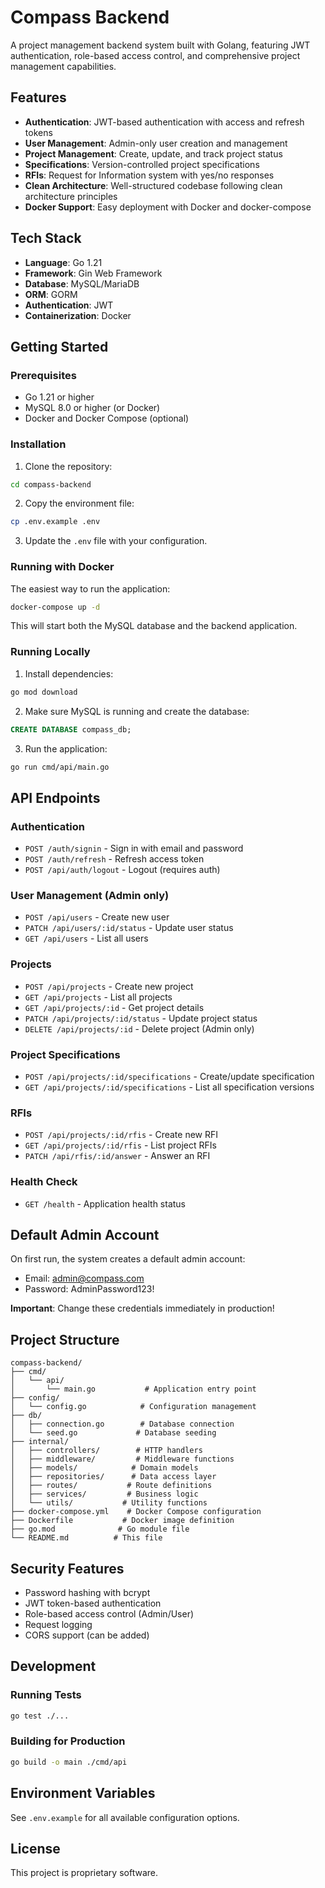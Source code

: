 # Compass Backend

A project management backend system built with Golang, featuring JWT authentication, role-based access control, and comprehensive project management capabilities.

## Features

- **Authentication**: JWT-based authentication with access and refresh tokens
- **User Management**: Admin-only user creation and management
- **Project Management**: Create, update, and track project status
- **Specifications**: Version-controlled project specifications
- **RFIs**: Request for Information system with yes/no responses
- **Clean Architecture**: Well-structured codebase following clean architecture principles
- **Docker Support**: Easy deployment with Docker and docker-compose

## Tech Stack

- **Language**: Go 1.21
- **Framework**: Gin Web Framework
- **Database**: MySQL/MariaDB
- **ORM**: GORM
- **Authentication**: JWT
- **Containerization**: Docker

## Getting Started

### Prerequisites

- Go 1.21 or higher
- MySQL 8.0 or higher (or Docker)
- Docker and Docker Compose (optional)

### Installation

1. Clone the repository:
```bash
cd compass-backend
```

2. Copy the environment file:
```bash
cp .env.example .env
```

3. Update the `.env` file with your configuration.

### Running with Docker

The easiest way to run the application:

```bash
docker-compose up -d
```

This will start both the MySQL database and the backend application.

### Running Locally

1. Install dependencies:
```bash
go mod download
```

2. Make sure MySQL is running and create the database:
```sql
CREATE DATABASE compass_db;
```

3. Run the application:
```bash
go run cmd/api/main.go
```

## API Endpoints

### Authentication
- `POST /auth/signin` - Sign in with email and password
- `POST /auth/refresh` - Refresh access token
- `POST /api/auth/logout` - Logout (requires auth)

### User Management (Admin only)
- `POST /api/users` - Create new user
- `PATCH /api/users/:id/status` - Update user status
- `GET /api/users` - List all users

### Projects
- `POST /api/projects` - Create new project
- `GET /api/projects` - List all projects
- `GET /api/projects/:id` - Get project details
- `PATCH /api/projects/:id/status` - Update project status
- `DELETE /api/projects/:id` - Delete project (Admin only)

### Project Specifications
- `POST /api/projects/:id/specifications` - Create/update specification
- `GET /api/projects/:id/specifications` - List all specification versions

### RFIs
- `POST /api/projects/:id/rfis` - Create new RFI
- `GET /api/projects/:id/rfis` - List project RFIs
- `PATCH /api/rfis/:id/answer` - Answer an RFI

### Health Check
- `GET /health` - Application health status

## Default Admin Account

On first run, the system creates a default admin account:
- Email: admin@compass.com
- Password: AdminPassword123!

**Important**: Change these credentials immediately in production!

## Project Structure

```
compass-backend/
├── cmd/
│   └── api/
│       └── main.go           # Application entry point
├── config/
│   └── config.go            # Configuration management
├── db/
│   ├── connection.go        # Database connection
│   └── seed.go             # Database seeding
├── internal/
│   ├── controllers/        # HTTP handlers
│   ├── middleware/         # Middleware functions
│   ├── models/            # Domain models
│   ├── repositories/      # Data access layer
│   ├── routes/           # Route definitions
│   ├── services/         # Business logic
│   └── utils/           # Utility functions
├── docker-compose.yml    # Docker Compose configuration
├── Dockerfile           # Docker image definition
├── go.mod              # Go module file
└── README.md          # This file
```

## Security Features

- Password hashing with bcrypt
- JWT token-based authentication
- Role-based access control (Admin/User)
- Request logging
- CORS support (can be added)

## Development

### Running Tests

```bash
go test ./...
```

### Building for Production

```bash
go build -o main ./cmd/api
```

## Environment Variables

See `.env.example` for all available configuration options.

## License

This project is proprietary software.